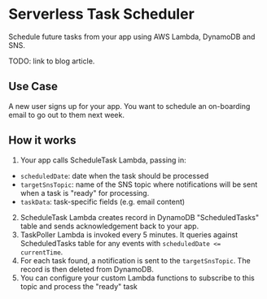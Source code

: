 # Serverless Task Scheduler
Schedule future tasks from your app using AWS Lambda, DynamoDB and SNS.

TODO: link to blog article.

## Use Case
A new user signs up for your app. You want to schedule an on-boarding email to go out to them next week.

## How it works
1. Your app calls ScheduleTask Lambda, passing in:
  - `scheduledDate`: date when the task should be processed
  - `targetSnsTopic`: name of the SNS topic where notifications will be sent when a task is "ready" for processing.
  - `taskData`: task-specific fields (e.g. email content)
2. ScheduleTask Lambda creates record in DynamoDB "ScheduledTasks" table and sends acknowledgement back to your app.
3. TaskPoller Lambda is invoked every 5 minutes. It queries against ScheduledTasks table for any events with `scheduledDate <= currentTime`.
4. For each task found, a notification is sent to the `targetSnsTopic`. The record is then deleted from DynamoDB.
5. You can configure your custom Lambda functions to subscribe to this topic and process the "ready" task
